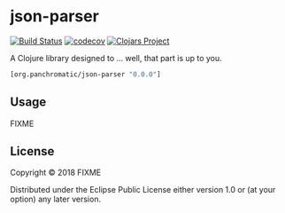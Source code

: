 # json-parser
[![Build Status](https://travis-ci.org/ayato-p/json-parser.svg?branch=master)](https://travis-ci.org/ayato-p/json-parser)
[![codecov](https://codecov.io/gh/ayato-p/json-parser/branch/master/graph/badge.svg)](https://codecov.io/gh/ayato-p/json-parser)
[![Clojars Project](https://img.shields.io/clojars/v/org.panchromatic/json-parser.svg)](https://clojars.org/org.panchromatic/json-parser)

A Clojure library designed to ... well, that part is up to you.

```clj
[org.panchromatic/json-parser "0.0.0"]
```

## Usage

FIXME

## License

Copyright © 2018 FIXME

Distributed under the Eclipse Public License either version 1.0 or (at
your option) any later version.
